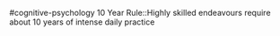 #cognitive-psychology 
10 Year Rule::Highly skilled endeavours require about 10 years of intense daily practice
<!--SR:!2024-04-09,3,250-->